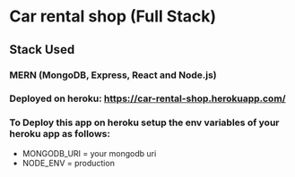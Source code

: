 # Car rental shop (Full Stack)

## Stack Used

### MERN (MongoDB, Express, React and Node.js)

### Deployed on heroku: https://car-rental-shop.herokuapp.com/

### To Deploy this app on heroku setup the env variables of your heroku app as follows:

* MONGODB_URI = your mongodb uri
* NODE_ENV = production